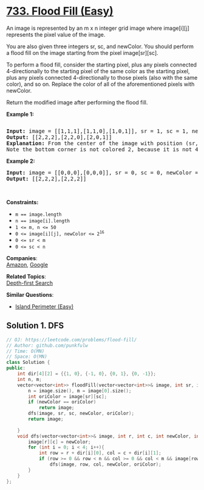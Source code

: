 # [733. Flood Fill (Easy)](https://leetcode.com/problems/flood-fill/)

<p>An image is represented by an m x n integer grid image where image[i][j] represents the pixel value of the image.</p>

<p>You are also given three integers sr, sc, and newColor. You should perform a flood fill on the image starting from the pixel image[sr][sc].</p>

<p>To perform a flood fill, consider the starting pixel, plus any pixels connected 4-directionally to the starting pixel of the same color as the starting pixel, 
  plus any pixels connected 4-directionally to those pixels (also with the same color), 
  and so on. Replace the color of all of the aforementioned pixels with newColor.</p>

<p>Return the modified image after performing the flood fill.</p>

<p><strong>Example 1:</strong></p>
<img alt="" src="https://assets.leetcode.com/uploads/2021/06/01/flood1-grid.jpg">
<pre>
<strong>Input:</strong> image = [[1,1,1],[1,1,0],[1,0,1]], sr = 1, sc = 1, newColor = 2
<strong>Output:</strong> [[2,2,2],[2,2,0],[2,0,1]]
<strong>Explanation:</strong> From the center of the image with position (sr, sc) = (1, 1) (i.e., the red pixel), all pixels connected by a path of the same color as the starting pixel (i.e., the blue pixels) are colored with the new color.
Note the bottom corner is not colored 2, because it is not 4-directionally connected to the starting pixel.
</pre>

<p><strong>Example 2:</strong></p>
<pre>
<strong>Input:</strong> image = [[0,0,0],[0,0,0]], sr = 0, sc = 0, newColor = 2
<strong>Output:</strong> [[2,2,2],[2,2,2]]
</pre>

<p>&nbsp;</p>
<p><strong>Constraints:</strong></p>

<ul>
  <li><code>m == image.length</code></li>
  <li><code>n == image[i].length</code></li>
  <li><code>1 &lt;= m, n &lt;= 50</code></li>
  <li><code>0 &lt;= image[i][j], newColor &lt;= 2<sup>16</sup></code></li>
  <li><code>0 &lt;= sr &lt; m</code></li>
  <li><code>0 &lt;= sc &lt; n</code></li>
</ul>

**Companies**:  
[Amazon](https://leetcode.com/company/amazon), [Google](https://leetcode.com/company/google)

**Related Topics**:  
[Depth-first Search](https://leetcode.com/tag/depth-first-search/)

**Similar Questions**:
* [Island Perimeter (Easy)](https://leetcode.com/problems/island-perimeter/)

## Solution 1. DFS

```cpp
// OJ: https://leetcode.com/problems/flood-fill/
// Author: github.com/punkfulw
// Time: O(MN)
// Space: O(MN)
class Solution {
public:
    int dir[4][2] = {{1, 0}, {-1, 0}, {0, 1}, {0, -1}};
    int n, m;
    vector<vector<int>> floodFill(vector<vector<int>>& image, int sr, int sc, int newColor) {
        n = image.size(), m = image[0].size();
        int oriColor = image[sr][sc];
        if (newColor == oriColor) 
            return image;
        dfs(image, sr, sc, newColor, oriColor);
        return image;
        
    }
    void dfs(vector<vector<int>>& image, int r, int c, int newColor, int oriColor){
        image[r][c] = newColor;
        for (int i = 0; i < 4; i++){
            int row = r + dir[i][0], col = c + dir[i][1];
            if (row >= 0 && row < n && col >= 0 && col < m && image[row][col] == oriColor)
                dfs(image, row, col, newColor, oriColor);
        }
    }
};
```
